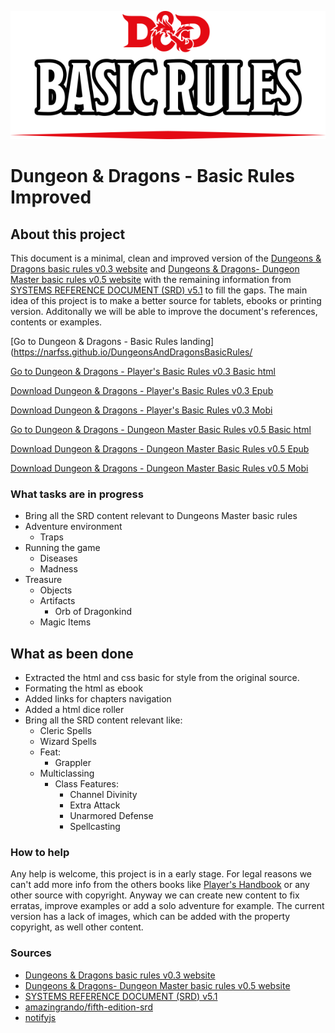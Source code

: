 ![](https://github.com/Narfss/DungeonsAndDragonsBasicRules/raw/master/files/basic-rules_title.png)
# Dungeon & Dragons - Basic Rules Improved


## About this project ##
This document is a minimal, clean and improved version of the [Dungeons & Dragons basic rules v0.3 website](http://dnd.wizards.com/products/tabletop/players-basic-rules) and [Dungeons & Dragons- Dungeon Master basic rules v0.5 website](http://dnd.wizards.com/products/tabletop/dm-basic-rules)  with the remaining information from [SYSTEMS REFERENCE DOCUMENT (SRD) v5.1](http://dnd.wizards.com/articles/features/systems-reference-document-srd) to fill the gaps. The main idea of this project is to make a better source for tablets, ebooks or printing version. Additonally we will be able to improve the document's references, contents or examples.

[Go to Dungeon & Dragons - Basic Rules landing](https://narfss.github.io/DungeonsAndDragonsBasicRules/

[Go to Dungeon & Dragons - Player's Basic Rules v0.3 Basic html](https://narfss.github.io/DungeonsAndDragonsBasicRules/player.html)

[Download Dungeon & Dragons - Player's Basic Rules v0.3 Epub](https://narfss.github.io/DungeonsAndDragonsBasicRules/DungeonsAndDragonsBasicRules.epub)

[Download Dungeon & Dragons - Player's Basic Rules v0.3 Mobi](https://narfss.github.io/DungeonsAndDragonsBasicRules/DungeonsAndDragonsBasicRules.mobi)

[Go to Dungeon & Dragons - Dungeon Master Basic Rules v0.5 Basic html](https://narfss.github.io/DungeonsAndDragonsBasicRules/master.html)

[Download Dungeon & Dragons - Dungeon Master Basic Rules v0.5 Epub](https://narfss.github.io/DungeonsAndDragonsBasicRules/DungeonsAndDragonsDungeonMasterBasicRules.epub)

[Download Dungeon & Dragons - Dungeon Master Basic Rules v0.5 Mobi](https://narfss.github.io/DungeonsAndDragonsBasicRules/DungeonsAndDragonsDungeonMasterBasicRules.mobi)

### What tasks are in progress
 - Bring all the SRD content relevant to Dungeons Master basic rules
  - Adventure environment
    - Traps
  - Running the game
    - Diseases
    - Madness
  - Treasure
    - Objects
    - Artifacts 
      - Orb of Dragonkind
    - Magic Items

## What as been done
  - Extracted the html and css basic for style from the original source.
  - Formating the html as ebook
  - Added links for chapters navigation
  - Added a html dice roller
  - Bring all the SRD content relevant like:
  	- Cleric Spells
  	- Wizard Spells
    - Feat: 
      - Grappler
    - Multiclassing
      - Class Features: 
        - Channel Divinity
        - Extra Attack
        - Unarmored Defense
        - Spellcasting

### How to help
Any help is welcome, this project is in a early stage.
For legal reasons we can't add more info from the others books like [Player's Handbook](http://dnd.wizards.com/products/tabletop-games/rpg-products/rpg_playershandbook) or any other source with copyright. Anyway we can create new content to fix erratas, improve examples or add a solo adventure for example.
The current version has a lack of images, which can be added with the property copyright, as well other content.

### Sources
- [Dungeons & Dragons basic rules v0.3 website](http://dnd.wizards.com/products/tabletop/players-basic-rules)
- [Dungeons & Dragons- Dungeon Master basic rules v0.5 website](http://dnd.wizards.com/products/tabletop/dm-basic-rules)
- [SYSTEMS REFERENCE DOCUMENT (SRD) v5.1](http://dnd.wizards.com/articles/features/systems-reference-document-srd)
- [amazingrando/fifth-edition-srd](https://github.com/amazingrando/fifth-edition-srd)
- [notifyjs](https://notifyjs.com/)